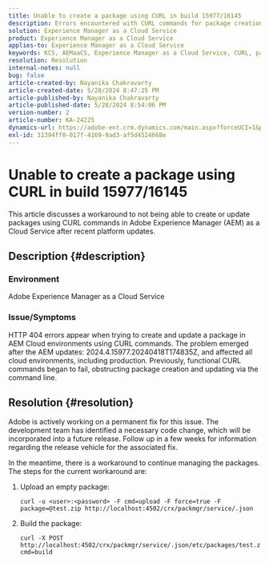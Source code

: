 ```yaml
---
title: Unable to create a package using CURL in build 15977/16145
description: Errors encountered with CURL commands for package creation and updating in AEM Cloud environments after updates.
solution: Experience Manager as a Cloud Service
product: Experience Manager as a Cloud Service
applies-to: Experience Manager as a Cloud Service
keywords: KCS, AEMaaCS, Experience Manager as a Cloud Service, CURL, package, error
resolution: Resolution
internal-notes: null
bug: false
article-created-by: Nayanika Chakravarty
article-created-date: 5/28/2024 8:47:25 PM
article-published-by: Nayanika Chakravarty
article-published-date: 5/28/2024 8:54:06 PM
version-number: 2
article-number: KA-24225
dynamics-url: https://adobe-ent.crm.dynamics.com/main.aspx?forceUCI=1&pagetype=entityrecord&etn=knowledgearticle&id=38f2b678-331d-ef11-840a-000d3a372703
exl-id: 31394ff0-017f-4169-9ad3-af5d4524668e
---
```

# Unable to create a package using CURL in build 15977/16145


This article discusses a workaround to not being able to create or update packages using CURL commands in Adobe Experience Manager (AEM) as a Cloud Service after recent platform updates.

## Description {#description}


### <b>Environment</b>

Adobe Experience Manager as a Cloud Service

### <b>Issue/Symptoms</b>

HTTP 404 errors appear when trying to create and update a package in AEM Cloud environments using CURL commands. The problem emerged after the AEM updates: 2024.4.15977.20240418T174835Z, and affected all cloud environments, including production. Previously, functional CURL commands began to fail, obstructing package creation and updating via the command line.


## Resolution {#resolution}


Adobe is actively working on a permanent fix for this issue. The development team has identified a necessary code change, which will be incorporated into a future release. Follow up in a few weeks for information regarding the release vehicle for the associated fix.

In the meantime, there is a workaround to continue managing the packages. The steps for the current workaround are:

1. Upload an empty package:

    ```
    curl -u <user>:<password> -F cmd=upload -F force=true -F package=@test.zip http://localhost:4502/crx/packmgr/service/.json
    ```


2. Build the package:

    ```
    curl -X POST http://localhost:4502/crx/packmgr/service/.json/etc/packages/test.zip?cmd=build
    ```
